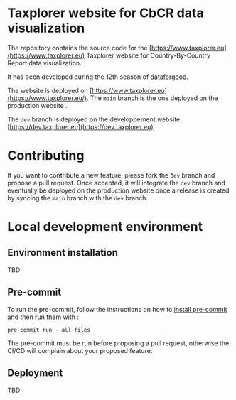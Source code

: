 # Taxplorer website for CbCR data visualization

The repository contains the source code for the
[https://www.taxplorer.eu](https://www.taxplorer.eu) Taxplorer website for
Country-By-Country Report data visualization. 

It has been developed during the 12th season of [dataforgood](https://dataforgood.fr/).

The website is deployed on
[https://www.taxplorer.eu](https://www.taxplorer.eu/). The `main` branch is the
one deployed on the production website .

The `dev` branch is deployed on the developpement website [https://dev.taxplorer.eu](https://dev.taxplorer.eu)

# Contributing

If you want to contribute a new feature, please fork the `ðev` branch and
propose a pull request. Once accepted, it will integrate the `dev` branch and
eventually be deployed on the production website once a release is created by
syncing the `main` branch with the `dev` branch.

# Local development environment

## Environment installation

TBD

## Pre-commit

To run the pre-commit, follow the instructions on how to [install pre-commit](https://pre-commit.com/) and then run them with :

    pre-commit run --all-files

The pre-commit must be run before proposing a pull request, otherwise the CI/CD
will complain about your proposed feature.

## Deployment

TBD
